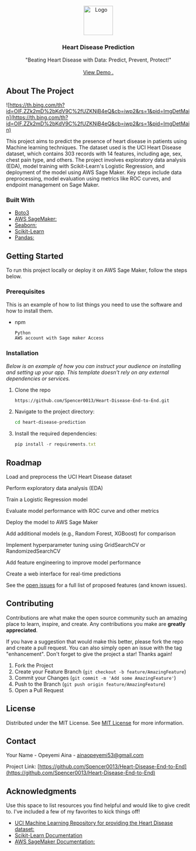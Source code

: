 
<br/>
<div align="center">
<a href="https://github.com/ShaanCoding/ReadME-Generator">
<img src="https://entirelynourished.com/wp-content/uploads/2023/07/stress-heart-attack-768x512.jpeg" alt="Logo" width="80" height="80">
</a>
<h3 align="center">Heart Disease Prediction</h3>
<p align="center">
"Beating Heart Disease with Data: Predict, Prevent, Protect!"

<br/>
<br/>
<a href="https://github.com/ShaanCoding/ReadME-Generator/">View Demo .</a>  


</p>
</div>

## About The Project

![https://th.bing.com/th?id=OIF.ZZk2mD%2bKdV9C%2fUZKNjB4eQ&cb=iwp2&rs=1&pid=ImgDetMain](https://th.bing.com/th?id=OIF.ZZk2mD%2bKdV9C%2fUZKNjB4eQ&cb=iwp2&rs=1&pid=ImgDetMain)

This project aims to predict the presence of heart disease in patients using Machine learning techniques. The dataset used is the UCI Heart Disease dataset, which contains 303 records with 14 features, including age, sex, chest pain type, and others. The project involves exploratory data analysis (EDA), model training with Scikit-Learn's Logistic Regression, and deployment of the model using AWS Sage Maker. Key steps include data preprocessing, model evaluation using metrics like ROC curves, and endpoint management on Sage Maker.
### Built With

- [Boto3](https://boto3.amazonaws.com/v1/documentation/api/latest/index.html)
- [AWS SageMaker:](https://aws.amazon.com/sagemaker/)
- [Seaborn:](https://seaborn.pydata.org/)
- [Scikit-Learn](https://scikit-learn.org/)
- [Pandas:](https://pandas.pydata.org/)
## Getting Started

To run this project locally or deploy it on AWS Sage Maker, follow the steps below.
### Prerequisites

This is an example of how to list things you need to use the software and how to install them.

- npm
  ```sh
  Python
  AWS account with Sage maker Access
  ```
### Installation

_Below is an example of how you can instruct your audience on installing and setting up your app. This template doesn't rely on any external dependencies or services._


1. Clone the repo
   ```sh
   https://github.com/Spencer0013/Heart-Disease-End-to-End.git
   ```
2. Navigate to the project directory:
   ```sh
   cd heart-disease-prediction
   ```
3. Install the required dependencies:
   ```js
   pip install -r requirements.txt
   ```
## Roadmap

Load and preprocess the UCI Heart Disease dataset



Perform exploratory data analysis (EDA)



Train a Logistic Regression model


Evaluate model performance with ROC curve and other metrics



Deploy the model to AWS Sage Maker



Add additional models (e.g., Random Forest, XGBoost) for comparison



Implement hyperparameter tuning using GridSearchCV or RandomizedSearchCV



Add feature engineering to improve model performance



Create a web interface for real-time predictions

See the [open issues](https://github.com/ShaanCoding/ReadME-Generator/issues) for a full list of proposed features (and known issues).
## Contributing

Contributions are what make the open source community such an amazing place to learn, inspire, and create. Any contributions you make are **greatly appreciated**.

If you have a suggestion that would make this better, please fork the repo and create a pull request. You can also simply open an issue with the tag "enhancement".
Don't forget to give the project a star! Thanks again!

1. Fork the Project
2. Create your Feature Branch (`git checkout -b feature/AmazingFeature`)
3. Commit your Changes (`git commit -m 'Add some AmazingFeature'`)
4. Push to the Branch (`git push origin feature/AmazingFeature`)
5. Open a Pull Request
## License

Distributed under the MIT License. See [MIT License](https://opensource.org/licenses/MIT) for more information.
## Contact

Your Name - Opeyemi Aina - ainaopeyemi53@gmail.com

Project Link: [https://github.com/Spencer0013/Heart-Disease-End-to-End](https://github.com/Spencer0013/Heart-Disease-End-to-End)
## Acknowledgments

Use this space to list resources you find helpful and would like to give credit to. I've included a few of my favorites to kick things off!


- [UCI Machine Learning Repository for providing the Heart Disease dataset:](https://archive.ics.uci.edu/ml/datasets/Heart+Disease)
- [Scikit-Learn Documentation](https://scikit-learn.org/stable/documentation.html)
- [AWS SageMaker Documentation:](https://docs.aws.amazon.com/sagemaker/)
